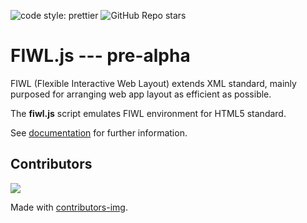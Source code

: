 ![code style: prettier](https://img.shields.io/badge/code_style-prettier-ff69b4.svg?style=flat)
![GitHub Repo stars](https://img.shields.io/github/stars/fiwl-js/fiwl-js)

# FIWL.js --- pre-alpha

FIWL (Flexible Interactive Web Layout) extends XML standard, mainly purposed for arranging web app layout as efficient as possible.

The **fiwl.js** script emulates FIWL environment for HTML5 standard.

See [documentation](https://fiwl-js.github.io/docs/) for further information.

## Contributors

<a href="https://github.com/fiwl-js/fiwl-js/graphs/contributors">
  <img src="https://contributors-img.web.app/image?repo=fiwl-js/fiwl-js" />
</a>

Made with [contributors-img](https://contributors-img.web.app).
